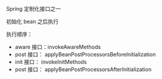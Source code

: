 Spring 定制化接口之一


初始化 bean 之后执行

执行顺序：

- aware 接口：invokeAwareMethods
- post 接口： applyBeanPostProcessorsBeforeInitialization
- init 接口： invokeInitMethods
- post 接口： applyBeanPostProcessorsAfterInitialization
